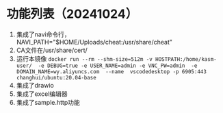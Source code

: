# 功能列表（20241024）

1. 集成了navi命令行，NAVI_PATH="$HOME/Uploads/cheat:/usr/share/cheat"
2. CA文件在/usr/share/cert/
3. 运行本镜像 `docker run --rm --shm-size=512m -v HOSTPATH:/home/kasm-user/  -e DEBUG=true -e USER_NAME=admin -e VNC_PW=admin  -e DOMAIN_NAME=wy.aliyuncs.com  --name  vscodedesktop -p 6905:443 changhui/ubuntu:20.04-base`
4. 集成了drawio
5. 集成了excel编辑器
6. 集成了sample.http功能
